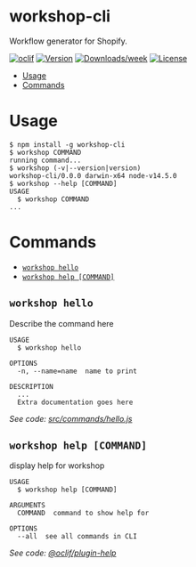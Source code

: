 workshop-cli
============

Workflow generator for Shopify.

[![oclif](https://img.shields.io/badge/cli-oclif-brightgreen.svg)](https://oclif.io)
[![Version](https://img.shields.io/npm/v/workshop-cli.svg)](https://npmjs.org/package/workshop-cli)
[![Downloads/week](https://img.shields.io/npm/dw/workshop-cli.svg)](https://npmjs.org/package/workshop-cli)
[![License](https://img.shields.io/npm/l/workshop-cli.svg)](https://github.com/salexzee/workshop-cli/blob/master/package.json)

<!-- toc -->
* [Usage](#usage)
* [Commands](#commands)
<!-- tocstop -->
# Usage
<!-- usage -->
```sh-session
$ npm install -g workshop-cli
$ workshop COMMAND
running command...
$ workshop (-v|--version|version)
workshop-cli/0.0.0 darwin-x64 node-v14.5.0
$ workshop --help [COMMAND]
USAGE
  $ workshop COMMAND
...
```
<!-- usagestop -->
# Commands
<!-- commands -->
* [`workshop hello`](#workshop-hello)
* [`workshop help [COMMAND]`](#workshop-help-command)

## `workshop hello`

Describe the command here

```
USAGE
  $ workshop hello

OPTIONS
  -n, --name=name  name to print

DESCRIPTION
  ...
  Extra documentation goes here
```

_See code: [src/commands/hello.js](https://github.com/salexzee/workshop-cli/blob/v0.0.0/src/commands/hello.js)_

## `workshop help [COMMAND]`

display help for workshop

```
USAGE
  $ workshop help [COMMAND]

ARGUMENTS
  COMMAND  command to show help for

OPTIONS
  --all  see all commands in CLI
```

_See code: [@oclif/plugin-help](https://github.com/oclif/plugin-help/blob/v2.2.3/src/commands/help.ts)_
<!-- commandsstop -->
